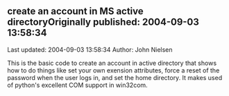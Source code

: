 ## create an account in MS active directoryOriginally published: 2004-09-03 13:58:34 
Last updated: 2004-09-03 13:58:34 
Author: John Nielsen 
 
This is the basic code to create an account in active directory that shows how to do things like set your own exension attributes, force a reset of the password when the user logs in, and set the home directory. It makes used of python's excellent COM support in win32com.